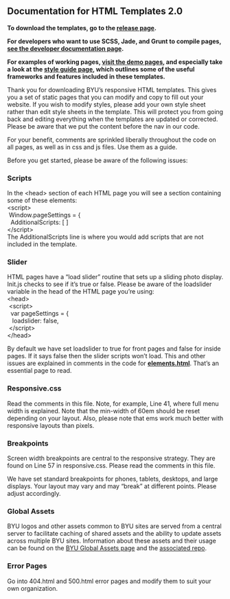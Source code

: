 ## Documentation for HTML Templates 2.0

**To download the templates, go to the [release page](http://github.com/byuweb/HTML-Templates/releases).**

**For developers who want to use SCSS, Jade, and Grunt to compile pages, [see the developer documentation page](http://github.com/byuweb/HTML-Templates/wiki/Documentation-for-Developers).**

**For examples of working pages, [visit the demo pages](http://byuweb.github.io/HTML-Templates/), and especially take a look at the [style guide page](http://byuweb.github.io/HTML-Templates/elements.html), which outlines some of the useful frameworks and features included in these templates.**

Thank you for downloading BYU’s responsive HTML templates. This gives you a set of static pages that you can modify and copy to fill out your website. If you wish to modify styles, please add your own style sheet rather than edit style sheets in the template. This will protect you from going back and editing everything when the templates are updated or corrected.
Please be aware that we put the content before the nav in our code.

For your benefit, comments are sprinkled liberally throughout the code on all pages, as well as in css and js files. Use them as a guide.

Before you get started, please be aware of the following issues:

### Scripts
In the &lt;head&gt; section of each HTML page you will see a section containing some of these elements:<br>
&lt;script&gt;<br>
&nbsp;Window.pageSettings = {<br>
   &nbsp;&nbsp;AdditionalScripts: [ ]<br>
&lt;/script&gt;<br>
The AdditionalScripts line is where you would add scripts that are not included in the template.

### Slider
HTML pages have a “load slider” routine that sets up a sliding photo display. Init.js checks to see if it’s true or false. Please be aware of the loadslider variable in the head of the HTML page you’re using:<br>
&lt;head&gt;<br>
  &nbsp;&lt;script&gt;<br>
    &nbsp;&nbsp;var pageSettings = {<br>
       &nbsp;&nbsp;&nbsp;loadslider: false,<br>
  &nbsp;&lt;/script&gt;<br>
&lt;/head&gt;<br>

By default we have set loadslider to true for front pages and false for inside pages. If it says false then the slider scripts won’t load. This and other issues are explained in comments in the code for <b><a href="http://byuweb.github.io/byu-responsive-dev/elements.html">elements.html</a></b>. That’s an essential page to read.

### Responsive.css
Read the comments in this file. Note, for example, Line 41, where full menu width is explained. Note that the min-width of 60em should be reset depending on your layout. Also, please note that ems work much better with responsive layouts than pixels.

### Breakpoints
Screen width breakpoints are central to the responsive strategy. They are found on Line 57 in responsive.css. Please read the comments in this file.

We have set standard breakpoints for phones, tablets, desktops, and large displays. Your layout may vary and may “break” at different points. Please adjust accordingly.

### Global Assets
BYU logos and other assets common to BYU sites are served from a central server to facilitate caching of shared assets and the ability to update assets across multiple BYU sites. Information about these assets and their usage can be found on the [BYU Global Assets page](http://byuweb.github.io/Global-Assets/) and the [associated repo](http://github.com/byuweb/Global-Assets).

### Error Pages
Go into 404.html and 500.html error pages and modify them to suit your own organization.


